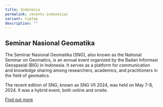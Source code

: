 ```yaml
---
title: Indonesia
permalink: /events-indonesia/
variant: tiptap
description: ""
---
```

<h2>Seminar Nasional Geomatika</h2>
<p>The Seminar Nasional Geomatika (SNG), also known as the National Seminar
on Geomatics, is an annual event organized by the Badan Informasi Geospasial
(BIG) in Indonesia. It serves as a platform for communication and knowledge
sharing among researchers, academics, and practitioners in the field of
geomatics.</p>
<p>The recent edition of SNG, known as SNG VII 2024, was held on May 7-8,
2024. It was a hybrid event, both online and onsite.</p>
<p><a href="https://semnasgeomatika.big.go.id/" rel="noopener noreferrer nofollow" target="_blank">Find out more</a>
</p>
<p></p>
<p></p>